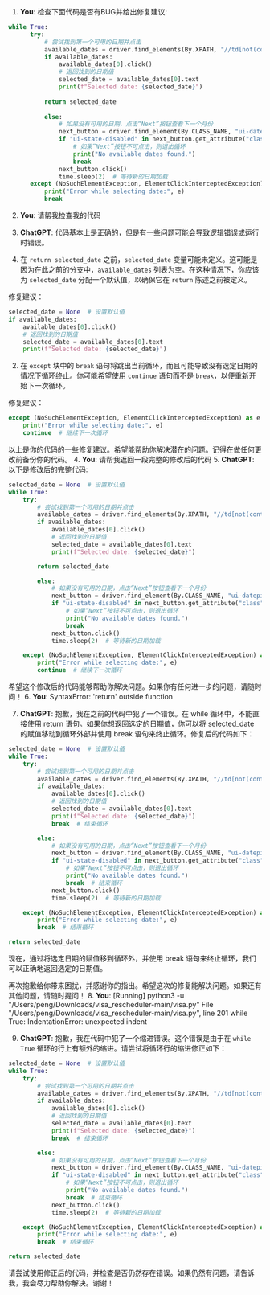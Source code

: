 1. **You**: 检查下面代码是否有BUG并给出修复建议: 
```python
while True:
      try:
          # 尝试找到第一个可用的日期并点击
          available_dates = driver.find_elements(By.XPATH, "//td[not(contains(@class, 'ui-datepicker-unselectable'))]/a")
          if available_dates:
              available_dates[0].click()
              # 返回找到的日期值
              selected_date = available_dates[0].text
              print(f"Selected date: {selected_date}")
          
          return selected_date
      
          else:
              # 如果没有可用的日期，点击“Next”按钮查看下一个月份
              next_button = driver.find_element(By.CLASS_NAME, "ui-datepicker-next")
              if "ui-state-disabled" in next_button.get_attribute("class"):
                  # 如果“Next”按钮不可点击，则退出循环
                  print("No available dates found.")
                  break
              next_button.click()
              time.sleep(2)  # 等待新的日期加载
      except (NoSuchElementException, ElementClickInterceptedException) as e:
          print("Error while selecting date:", e)
          break


```
2. **You**: 请帮我检查我的代码
3. **ChatGPT**: 代码基本上是正确的，但是有一些问题可能会导致逻辑错误或运行时错误。

1. 在 `return selected_date` 之前，`selected_date` 变量可能未定义。这可能是因为在此之前的分支中，`available_dates` 列表为空。在这种情况下，你应该为 `selected_date` 分配一个默认值，以确保它在 `return` 陈述之前被定义。

修复建议：
```python
selected_date = None  # 设置默认值
if available_dates:
    available_dates[0].click()
    # 返回找到的日期值
    selected_date = available_dates[0].text
    print(f"Selected date: {selected_date}")
```

2. 在 `except` 块中的 `break` 语句将跳出当前循环，而且可能导致没有选定日期的情况下循环终止。你可能希望使用 `continue` 语句而不是 `break`，以便重新开始下一次循环。

修复建议：
```python
except (NoSuchElementException, ElementClickInterceptedException) as e:
    print("Error while selecting date:", e)
    continue  # 继续下一次循环
```

以上是你的代码的一些修复建议。希望能帮助你解决潜在的问题。记得在做任何更改前备份你的代码。
4. **You**: 请帮我返回一段完整的修改后的代码
5. **ChatGPT**: 以下是修改后的完整代码:

```python
selected_date = None  # 设置默认值
while True:
    try:
        # 尝试找到第一个可用的日期并点击
        available_dates = driver.find_elements(By.XPATH, "//td[not(contains(@class, 'ui-datepicker-unselectable'))]/a")
        if available_dates:
            available_dates[0].click()
            # 返回找到的日期值
            selected_date = available_dates[0].text
            print(f"Selected date: {selected_date}")

        return selected_date

        else:
            # 如果没有可用的日期，点击“Next”按钮查看下一个月份
            next_button = driver.find_element(By.CLASS_NAME, "ui-datepicker-next")
            if "ui-state-disabled" in next_button.get_attribute("class"):
                # 如果“Next”按钮不可点击，则退出循环
                print("No available dates found.")
                break
            next_button.click()
            time.sleep(2)  # 等待新的日期加载

    except (NoSuchElementException, ElementClickInterceptedException) as e:
        print("Error while selecting date:", e)
        continue  # 继续下一次循环
```

希望这个修改后的代码能够帮助你解决问题。如果你有任何进一步的问题，请随时问！
6. **You**: SyntaxError: 'return' outside function

7. **ChatGPT**: 抱歉，我在之前的代码中犯了一个错误。在 while 循环中，不能直接使用 return 语句。如果你想返回选定的日期值，你可以将 selected_date 的赋值移动到循环外部并使用 break 语句来终止循环。修复后的代码如下：

```python
selected_date = None  # 设置默认值
while True:
    try:
        # 尝试找到第一个可用的日期并点击
        available_dates = driver.find_elements(By.XPATH, "//td[not(contains(@class, 'ui-datepicker-unselectable'))]/a")
        if available_dates:
            available_dates[0].click()
            # 返回找到的日期值
            selected_date = available_dates[0].text
            print(f"Selected date: {selected_date}")
            break  # 结束循环

        else:
            # 如果没有可用的日期，点击“Next”按钮查看下一个月份
            next_button = driver.find_element(By.CLASS_NAME, "ui-datepicker-next")
            if "ui-state-disabled" in next_button.get_attribute("class"):
                # 如果“Next”按钮不可点击，则退出循环
                print("No available dates found.")
                break  # 结束循环
            next_button.click()
            time.sleep(2)  # 等待新的日期加载

    except (NoSuchElementException, ElementClickInterceptedException) as e:
        print("Error while selecting date:", e)
        break  # 结束循环

return selected_date
```

现在，通过将选定日期的赋值移到循环外，并使用 break 语句来终止循环，我们可以正确地返回选定的日期值。

再次抱歉给你带来困扰，并感谢你的指出。希望这次的修复能解决问题。如果还有其他问题，请随时提问！
8. **You**: 
[Running] python3 -u "/Users/peng/Downloads/visa_rescheduler-main/visa.py"
  File "/Users/peng/Downloads/visa_rescheduler-main/visa.py", line 201
    while True:
IndentationError: unexpected indent

9. **ChatGPT**: 抱歉，我在代码中犯了一个缩进错误。这个错误是由于在 `while True` 循环的行上有额外的缩进。请尝试将循环行的缩进修正如下：

```python
selected_date = None  # 设置默认值
while True:
    try:
        # 尝试找到第一个可用的日期并点击
        available_dates = driver.find_elements(By.XPATH, "//td[not(contains(@class, 'ui-datepicker-unselectable'))]/a")
        if available_dates:
            available_dates[0].click()
            # 返回找到的日期值
            selected_date = available_dates[0].text
            print(f"Selected date: {selected_date}")
            break  # 结束循环

        else:
            # 如果没有可用的日期，点击“Next”按钮查看下一个月份
            next_button = driver.find_element(By.CLASS_NAME, "ui-datepicker-next")
            if "ui-state-disabled" in next_button.get_attribute("class"):
                # 如果“Next”按钮不可点击，则退出循环
                print("No available dates found.")
                break  # 结束循环
            next_button.click()
            time.sleep(2)  # 等待新的日期加载

    except (NoSuchElementException, ElementClickInterceptedException) as e:
        print("Error while selecting date:", e)
        break  # 结束循环

return selected_date
```

请尝试使用修正后的代码，并检查是否仍然存在错误。如果仍然有问题，请告诉我，我会尽力帮助你解决。谢谢！